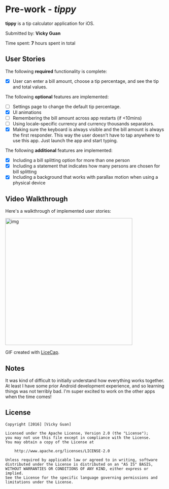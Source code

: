 # Pre-work - *tippy*

**tippy** is a tip calculator application for iOS.

Submitted by: **Vicky Guan**

Time spent: **7** hours spent in total

## User Stories

The following **required** functionality is complete:

* [x] User can enter a bill amount, choose a tip percentage, and see the tip and total values.

The following **optional** features are implemented:
* [ ] Settings page to change the default tip percentage.
* [x] UI animations
* [ ] Remembering the bill amount across app restarts (if <10mins)
* [ ] Using locale-specific currency and currency thousands separators.
* [x] Making sure the keyboard is always visible and the bill amount is always the first responder. This way the user doesn't have to tap anywhere to use this app. Just launch the app and start typing.

The following **additional** features are implemented:

- [x] Including a bill splitting option for more than one person
- [x] Including a statement that indicates how many persons are chosen for bill splitting
- [x] Including a background that works with parallax motion when using a physical device

## Video Walkthrough 

Here's a walkthrough of implemented user stories:

<img src="http://i.imgur.com/VuiuLZQ.gif" title="img" width="400" alt="img">

GIF created with [LiceCap](http://www.cockos.com/licecap/).

## Notes

It was kind of difficult to initially understand how everything works together. At least I have some prior Android development experience, and so
learning things was not terribly bad. I'm super excited to work on the other apps when the time comes!

## License

    Copyright [2016] [Vicky Guan]

    Licensed under the Apache License, Version 2.0 (the "License");
    you may not use this file except in compliance with the License.
    You may obtain a copy of the License at

        http://www.apache.org/licenses/LICENSE-2.0

    Unless required by applicable law or agreed to in writing, software
    distributed under the License is distributed on an "AS IS" BASIS,
    WITHOUT WARRANTIES OR CONDITIONS OF ANY KIND, either express or implied.
    See the License for the specific language governing permissions and
    limitations under the License.
